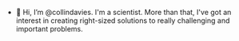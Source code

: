 - 👋 Hi, I’m @collindavies. I'm a scientist. More than that, I've got an interest in creating right-sized solutions to really challenging and important problems.

<!---
collindavies/collindavies is a ✨ special ✨ repository because its `README.md` (this file) appears on your GitHub profile.
You can click the Preview link to take a look at your changes.
--->
